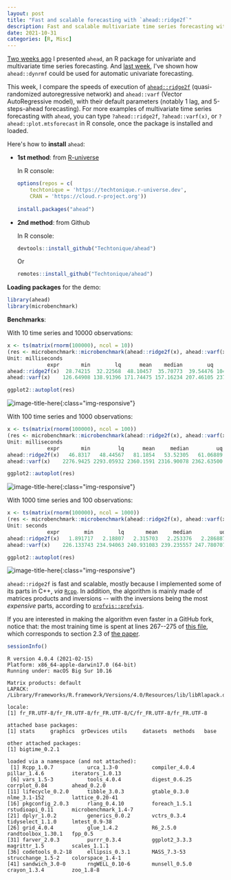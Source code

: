 ```yaml
---
layout: post
title: "Fast and scalable forecasting with `ahead::ridge2f`"
description: Fast and scalable multivariate time series forecasting with `ahead::ridge2f`.
date: 2021-10-31
categories: [R, Misc]
---
```



[Two weeks ago](https://thierrymoudiki.github.io/blog/2021/10/15/r/misc/ahead-intro) I presented `ahead`, an R package for univariate and multivariate time series forecasting. And [last  week](https://thierrymoudiki.github.io/blog/2021/10/22/r/misc/ahead-ridge), I've shown how 
`ahead::dynrmf` could be used for automatic univariate forecasting. 

This week, I compare the speeds of execution of [`ahead::ridge2f`](https://www.mdpi.com/2227-9091/6/1/22) (quasi-randomized autoregressive network) and `ahead::varf` (Vector AutoRegressive model), with their default parameters (notably 1 lag, and 5-steps-ahead forecasting). For more examples of multivariate time series forecasting with `ahead`, you can type `?ahead::ridge2f`, `?ahead::varf(x)`, or `?ahead::plot.mtsforecast` in R console, once the package is installed and loaded. 


Here's how to **install** `ahead`:

- __1st method__: from [R-universe](https://ropensci.org/r-universe/)

    In R console:
    
    ```R
    options(repos = c(
        techtonique = 'https://techtonique.r-universe.dev',
        CRAN = 'https://cloud.r-project.org'))
        
    install.packages("ahead")
    ```

- __2nd method__: from Github

    In R console:
    
    ```R
    devtools::install_github("Techtonique/ahead")
    ```
    
    Or
    
    ```R
    remotes::install_github("Techtonique/ahead")
    ```

**Loading packages** for the demo: 

```R
library(ahead)
library(microbenchmark)
```

**Benchmarks**: 

With 10 time series and 10000 observations: 

```R
x <- ts(matrix(rnorm(100000), ncol = 10))
(res <- microbenchmark::microbenchmark(ahead::ridge2f(x), ahead::varf(x), times = 10L))
Unit: milliseconds
             expr       min        lq      mean    median        uq      max neval
ahead::ridge2f(x)  28.74215  32.22568  48.10457  35.70773  39.54476 104.5946    10
ahead::varf(x)    126.64908 138.91396 171.74475 157.16234 207.46105 237.5916    10
```
```R
ggplot2::autoplot(res)
```

![image-title-here]({{base}}/images/2021-10-31/2021-10-31-image1.png){:class="img-responsive"}


With 100 time series and 1000 observations: 

```R
x <- ts(matrix(rnorm(100000), ncol = 100))
(res <- microbenchmark::microbenchmark(ahead::ridge2f(x), ahead::varf(x), times = 10L))
Unit: milliseconds
             expr       min         lq      mean     median         uq       max neval
ahead::ridge2f(x)   46.8317   48.44567   81.1854   53.52305   61.06889  220.5755    10
ahead::varf(x)    2276.9425 2293.05932 2360.1591 2316.90078 2362.63500 2696.0487    10
```
```R
ggplot2::autoplot(res)
```

![image-title-here]({{base}}/images/2021-10-31/2021-10-31-image2.png){:class="img-responsive"}

With 1000 time series and 100 observations: 

```R
x <- ts(matrix(rnorm(100000), ncol = 1000))
(res <- microbenchmark::microbenchmark(ahead::ridge2f(x), ahead::varf(x), times = 10L))
Unit: seconds
             expr        min        lq       mean     median         uq        max neval
ahead::ridge2f(x)   1.891717   2.18807   2.315703   2.253376   2.286887   3.048088    10
ahead::varf(x)    226.133743 234.94063 240.931083 239.235557 247.780707 259.656456    10
```
```R
ggplot2::autoplot(res)
```

![image-title-here]({{base}}/images/2021-10-31/2021-10-31-image3.png){:class="img-responsive"}

`ahead::ridge2f` is fast and scalable, mostly because I implemented some of its parts in C++, _via_  [`Rcpp`](https://cran.r-project.org/web/packages/Rcpp/index.html). In addition, the algorithm is mainly made of matrices products and inversions -- with the inversions being the most _expensive_ parts, according to [`profvis::profvis`](https://rstudio.github.io/profvis/). 

If you are interested in making the algorithm even faster in a GitHub fork, notice that: the most training time is spent at lines 267--275 of [this file](https://github.com/Techtonique/ahead/blob/main/R/ridge2.R), which corresponds to section 2.3 of [the paper](https://www.mdpi.com/2227-9091/6/1/22).

```R
sessionInfo()
```
```
R version 4.0.4 (2021-02-15)
Platform: x86_64-apple-darwin17.0 (64-bit)
Running under: macOS Big Sur 10.16

Matrix products: default
LAPACK: /Library/Frameworks/R.framework/Versions/4.0/Resources/lib/libRlapack.dylib

locale:
[1] fr_FR.UTF-8/fr_FR.UTF-8/fr_FR.UTF-8/C/fr_FR.UTF-8/fr_FR.UTF-8

attached base packages:
[1] stats     graphics  grDevices utils     datasets  methods   base     

other attached packages:
[1] bigtime_0.2.1

loaded via a namespace (and not attached):
 [1] Rcpp_1.0.7           urca_1.3-0           compiler_4.0.4       pillar_1.4.6         iterators_1.0.13    
 [6] vars_1.5-3           tools_4.0.4          digest_0.6.25        corrplot_0.84        ahead_0.2.0         
[11] lifecycle_0.2.0      tibble_3.0.3         gtable_0.3.0         nlme_3.1-152         lattice_0.20-41     
[16] pkgconfig_2.0.3      rlang_0.4.10         foreach_1.5.1        rstudioapi_0.11      microbenchmark_1.4-7
[21] dplyr_1.0.2          generics_0.0.2       vctrs_0.3.4          tidyselect_1.1.0     lmtest_0.9-38       
[26] grid_4.0.4           glue_1.4.2           R6_2.5.0             randtoolbox_1.30.1   fpp_0.5             
[31] farver_2.0.3         purrr_0.3.4          ggplot2_3.3.3        magrittr_1.5         scales_1.1.1        
[36] codetools_0.2-18     ellipsis_0.3.1       MASS_7.3-53          strucchange_1.5-2    colorspace_1.4-1    
[41] sandwich_3.0-0       rngWELL_0.10-6       munsell_0.5.0        crayon_1.3.4         zoo_1.8-8
```


